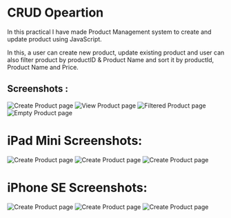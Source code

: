 
# CRUD Opeartion 

In this practical I have made Product Management system to create and update  product using JavaScript. 

In this, a user can create new product, update existing product and user can also filter product by productID & Product Name and sort it by productId, Product Name and Price.

## Screenshots :

![Create Product page](images/CRUD%20F%20add.png)
![View Product page](images/CRUD%20F%20view.png)
![Filtered Product page](images/CRUD%20Filter%20.png)
![Empty Product page](images/CRUD%20F%20empty%20.png)

# iPad Mini Screenshots:

![Create Product page](images/CRUD%20M%20add.png)
![Create Product page](images/CRUD%20M%20view.png)
![Create Product page](images/CRUD%20M%20empty.png)

# iPhone SE Screenshots:

![Create Product page](images/CRUD%20S%20add.png)
![Create Product page](images/CRUD%20S%20view.png)
![Create Product page](images/CRUD%20S%20empty.png)